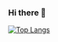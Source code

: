 ### Hi there 👋

<!--
**heeone1/heeone1** is a ✨ _special_ ✨ repository because its `README.md` (this file) appears on your GitHub profile.

Here are some ideas to get you started:

- 🔭 I’m currently working on ...
- 🌱 I’m currently learning ...
- 👯 I’m looking to collaborate on ...
- 🤔 I’m looking for help with ...
- 💬 Ask me about ...
- 📫 How to reach me: ...
- 😄 Pronouns: ...
- ⚡ Fun fact: ...
-->
<!--[![trophy](https://github-profile-trophy.vercel.app/?username=heeone1)](https://github.com/ryo-ma/github-profile-trophy)-->
<!--![header](https://capsule-render.vercel.app/api?type=soft&color=75BDE0&height=300&section=header&text=KIM%20HEE%20WON&fontSize=90&animation=fadeIn)-->
[![Top Langs](https://github-readme-stats.vercel.app/api/top-langs/?username=heeone1&layout=compact)](https://github.com/heeone1/github-readme-stats)
